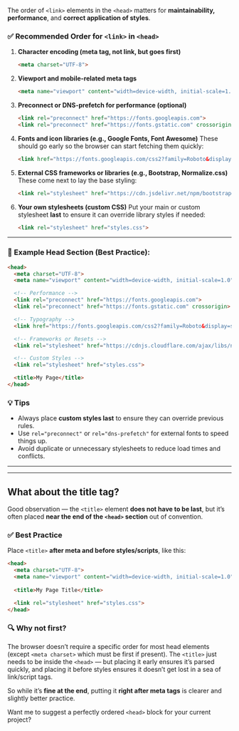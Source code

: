 The order of `<link>` elements in the `<head>` matters for **maintainability, performance**, and **correct application of styles**.

### ✅ **Recommended Order for `<link>` in `<head>`**

1. **Character encoding (meta tag, not link, but goes first)**

   ```html
   <meta charset="UTF-8">
   ```

2. **Viewport and mobile-related meta tags**

   ```html
   <meta name="viewport" content="width=device-width, initial-scale=1.0">
   ```

3. **Preconnect or DNS-prefetch for performance (optional)**

   ```html
   <link rel="preconnect" href="https://fonts.googleapis.com">
   <link rel="preconnect" href="https://fonts.gstatic.com" crossorigin>
   ```

4. **Fonts and icon libraries (e.g., Google Fonts, Font Awesome)**
   These should go early so the browser can start fetching them quickly:

   ```html
   <link href="https://fonts.googleapis.com/css2?family=Roboto&display=swap" rel="stylesheet">
   ```

5. **External CSS frameworks or libraries (e.g., Bootstrap, Normalize.css)**
   These come next to lay the base styling:

   ```html
   <link rel="stylesheet" href="https://cdn.jsdelivr.net/npm/bootstrap@5.3.0/dist/css/bootstrap.min.css">
   ```

6. **Your own stylesheets (custom CSS)**
   Put your main or custom stylesheet **last** to ensure it can override library styles if needed:

   ```html
   <link rel="stylesheet" href="styles.css">
   ```

---

### 🔁 Example Head Section (Best Practice):

```html
<head>
  <meta charset="UTF-8">
  <meta name="viewport" content="width=device-width, initial-scale=1.0">

  <!-- Performance -->
  <link rel="preconnect" href="https://fonts.googleapis.com">
  <link rel="preconnect" href="https://fonts.gstatic.com" crossorigin>

  <!-- Typography -->
  <link href="https://fonts.googleapis.com/css2?family=Roboto&display=swap" rel="stylesheet">

  <!-- Frameworks or Resets -->
  <link rel="stylesheet" href="https://cdnjs.cloudflare.com/ajax/libs/normalize/8.0.1/normalize.min.css">

  <!-- Custom Styles -->
  <link rel="stylesheet" href="styles.css">

  <title>My Page</title>
</head>
```

### 💡 Tips

* Always place **custom styles last** to ensure they can override previous rules.
* Use `rel="preconnect"` or `rel="dns-prefetch"` for external fonts to speed things up.
* Avoid duplicate or unnecessary stylesheets to reduce load times and conflicts.


---
---

## What about the title tag?

Good observation — the `<title>` element **does not have to be last**, but it’s often placed **near the end of the `<head>` section** out of convention.

### ✅ Best Practice

Place `<title>` **after meta and before styles/scripts**, like this:

```html
<head>
  <meta charset="UTF-8">
  <meta name="viewport" content="width=device-width, initial-scale=1.0">
  
  <title>My Page Title</title>

  <link rel="stylesheet" href="styles.css">
</head>
```

### 🔍 Why not first?

The browser doesn’t require a specific order for most head elements (except `<meta charset>` which must be first if present). The `<title>` just needs to be inside the `<head>` — but placing it early ensures it’s parsed quickly, and placing it before styles ensures it doesn’t get lost in a sea of link/script tags.

So while it’s **fine at the end**, putting it **right after meta tags** is clearer and slightly better practice.

Want me to suggest a perfectly ordered `<head>` block for your current project?
